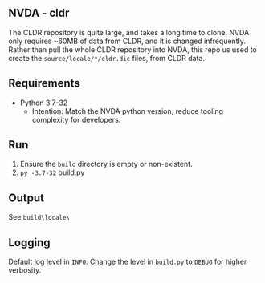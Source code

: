 ## NVDA - cldr

The CLDR repository is quite large, and takes a long time to clone.
NVDA only requires ~60MB of data from CLDR, and it is changed infrequently.
Rather than pull the whole CLDR repository into NVDA, this repo us used to create
the `source/locale/*/cldr.dic` files, from CLDR data.


## Requirements
- Python 3.7-32
  - Intention: Match the NVDA python version, reduce tooling complexity for developers. 

## Run
1. Ensure the `build` directory is empty or non-existent.
1. `py -3.7-32` build.py

## Output
See `build\locale\`

## Logging
Default log level in `INFO`.
Change the level in `build.py` to `DEBUG` for higher verbosity.
